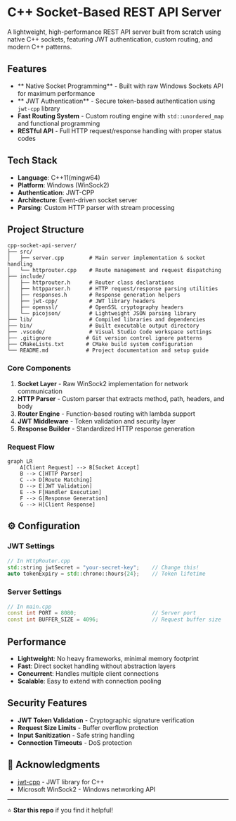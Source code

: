 # C++ Socket-Based REST API Server

A lightweight, high-performance REST API server built from scratch using native C++ sockets, featuring JWT authentication, custom routing, and modern C++ patterns.

## Features

- ** Native Socket Programming** - Built with raw Windows Sockets API for maximum performance
- ** JWT Authentication** - Secure token-based authentication using `jwt-cpp` library
- **Fast Routing System** - Custom routing engine with `std::unordered_map` and functional programming
- **RESTful API** - Full HTTP request/response handling with proper status codes

## Tech Stack

- **Language**: C++11(mingw64)
- **Platform**: Windows (WinSock2)
- **Authentication**: JWT-CPP
- **Architecture**: Event-driven socket server
- **Parsing**: Custom HTTP parser with stream processing

## Project Structure

```
cpp-socket-api-server/
├── src/
│   ├── server.cpp        # Main server implementation & socket handling
│   └── httprouter.cpp    # Route management and request dispatching
├── include/
│   ├── httprouter.h      # Router class declarations
│   ├── httpparser.h      # HTTP request/response parsing utilities
│   ├── responses.h       # Response generation helpers
│   ├── jwt-cpp/          # JWT library headers
│   ├── openssl/          # OpenSSL cryptography headers
│   └── picojson/         # Lightweight JSON parsing library
├── lib/                  # Compiled libraries and dependencies
├── bin/                  # Built executable output directory
├── .vscode/              # Visual Studio Code workspace settings
├── .gitignore           # Git version control ignore patterns
├── CMakeLists.txt       # CMake build system configuration
└── README.md            # Project documentation and setup guide     
```


### Core Components

1. **Socket Layer** - Raw WinSock2 implementation for network communication
2. **HTTP Parser** - Custom parser that extracts method, path, headers, and body
3. **Router Engine** - Function-based routing with lambda support
4. **JWT Middleware** - Token validation and security layer
5. **Response Builder** - Standardized HTTP response generation

### Request Flow

```mermaid
graph LR
    A[Client Request] --> B[Socket Accept]
    B --> C[HTTP Parser]
    C --> D[Route Matching]
    D --> E[JWT Validation]
    E --> F[Handler Execution]
    F --> G[Response Generation]
    G --> H[Client Response]
```

## ⚙️ Configuration

### JWT Settings
```cpp
// In HttpRouter.cpp
std::string jwtSecret = "your-secret-key";    // Change this!
auto tokenExpiry = std::chrono::hours{24};    // Token lifetime
```

### Server Settings
```cpp
// In main.cpp
const int PORT = 8080;                        // Server port
const int BUFFER_SIZE = 4096;                 // Request buffer size
```


## Performance

- **Lightweight**: No heavy frameworks, minimal memory footprint
- **Fast**: Direct socket handling without abstraction layers
- **Concurrent**: Handles multiple client connections
- **Scalable**: Easy to extend with connection pooling

## Security Features

- **JWT Token Validation** - Cryptographic signature verification
- **Request Size Limits** - Buffer overflow protection
- **Input Sanitization** - Safe string handling
- **Connection Timeouts** - DoS protection

## 🙏 Acknowledgments

- [jwt-cpp](https://github.com/Thalhammer/jwt-cpp) - JWT library for C++
- Microsoft WinSock2 - Windows networking API

---

⭐ **Star this repo** if you find it helpful!

